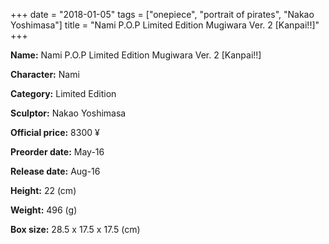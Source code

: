 +++
date = "2018-01-05"
tags = ["onepiece", "portrait of pirates", "Nakao Yoshimasa"]
title = "Nami P.O.P Limited Edition Mugiwara Ver. 2 [Kanpai!!]"
+++

**Name:** Nami P.O.P Limited Edition Mugiwara Ver. 2 [Kanpai!!]

**Character:** Nami

**Category:** Limited Edition 

**Sculptor:** Nakao Yoshimasa

**Official price:** 8300 ¥

**Preorder date:** May-16

**Release date:** Aug-16

**Height:** 22 (cm)

**Weight:** 496 (g)

**Box size:** 28.5 x 17.5 x 17.5 (cm)


